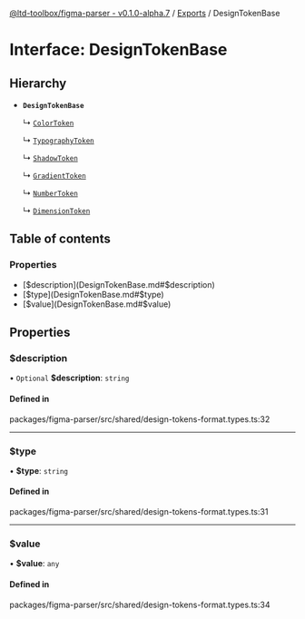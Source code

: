 [@ltd-toolbox/figma-parser - v0.1.0-alpha.7](../README.md) / [Exports](../modules.md) / DesignTokenBase

# Interface: DesignTokenBase

## Hierarchy

- **`DesignTokenBase`**

  ↳ [`ColorToken`](ColorToken.md)

  ↳ [`TypographyToken`](TypographyToken.md)

  ↳ [`ShadowToken`](ShadowToken.md)

  ↳ [`GradientToken`](GradientToken.md)

  ↳ [`NumberToken`](NumberToken.md)

  ↳ [`DimensionToken`](DimensionToken.md)

## Table of contents

### Properties

- [$description](DesignTokenBase.md#$description)
- [$type](DesignTokenBase.md#$type)
- [$value](DesignTokenBase.md#$value)

## Properties

### $description

• `Optional` **$description**: `string`

#### Defined in

packages/figma-parser/src/shared/design-tokens-format.types.ts:32

___

### $type

• **$type**: `string`

#### Defined in

packages/figma-parser/src/shared/design-tokens-format.types.ts:31

___

### $value

• **$value**: `any`

#### Defined in

packages/figma-parser/src/shared/design-tokens-format.types.ts:34
